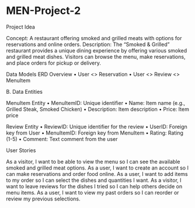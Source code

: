 # MEN-Project-2

Project Idea

Concept: A restaurant offering smoked and grilled meats with options for reservations and online orders.
Description: The “Smoked & Grilled” restaurant provides a unique dining experience by offering various smoked and grilled meat dishes. Visitors can browse the menu, make reservations, and place orders for pickup or delivery.

Data Models
ERD Overview
	•	User <> Reservation
	•	User <> Review <> MenuItem

B. Data Entities


MenuItem Entity
	•	MenuItemID: Unique identifier
	•	Name: Item name (e.g., Grilled Steak, Smoked Chicken)
	•	Description: Item description
	•	Price: Item price


Review Entity
	•	ReviewID: Unique identifier for the review
	•	UserID: Foreign key from User
	•	MenuItemID: Foreign key from MenuItem
	•	Rating: Rating (1-5)
	•	Comment: Text comment from the user


User Stories

As a visitor, I want to be able to view the menu so I can see the available smoked and grilled meat options.
As a user, I want to create an account so I can make reservations and order food online.
As a user, I want to add items to my order so I can select the dishes and quantities I want.
As a visitor, I want to leave reviews for the dishes I tried so I can help others decide on menu items.
As a user, I want to view my past orders so I can reorder or review my previous selections.
